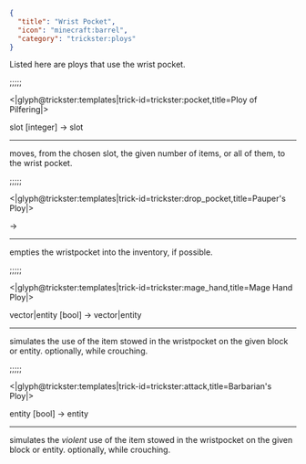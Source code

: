 ```json
{
  "title": "Wrist Pocket",
  "icon": "minecraft:barrel",
  "category": "trickster:ploys"
}
```

Listed here are ploys that use the wrist pocket.

;;;;;

<|glyph@trickster:templates|trick-id=trickster:pocket,title=Ploy of Pilfering|>

slot [integer] -> slot

---

moves, from the chosen slot, the given number of items, or all of them, to the wrist pocket.

;;;;;

<|glyph@trickster:templates|trick-id=trickster:drop_pocket,title=Pauper's Ploy|>

->

---

empties the wristpocket into the inventory, if possible.

;;;;;

<|glyph@trickster:templates|trick-id=trickster:mage_hand,title=Mage Hand Ploy|>

vector|entity [bool] -> vector|entity

---

simulates the use of the item stowed in the wristpocket on the given block or entity. optionally, while crouching.

;;;;;

<|glyph@trickster:templates|trick-id=trickster:attack,title=Barbarian's Ploy|>

entity [bool] -> entity

---

simulates the *violent* use of the item stowed in the wristpocket on the given block or entity. optionally, while crouching.
